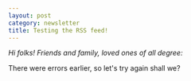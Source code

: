 ```yaml
---
layout: post
category: newsletter
title: Testing the RSS feed!
---
```


<em>Hi folks! Friends and family, loved ones of all degree:</em>

There were errors earlier, so let's try again shall we?
